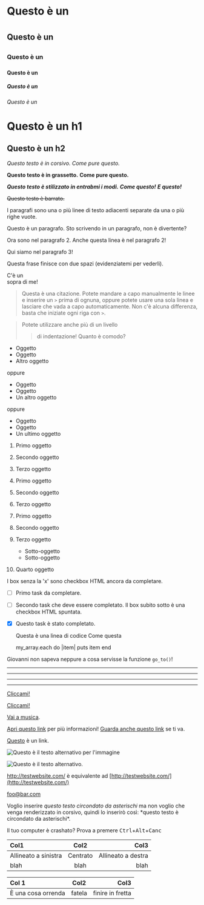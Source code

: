 
<!-- Questo significa che possiamo usare elementi di HTML in Markdown, come per esempio i commenti,
e questi non saranno modificati dal parser di Markdown. State attenti però,
se inserite un elemento HTML nel vostro file Markdown, non potrete usare la sua sintassi
all'interno del contenuto dell'elemento. -->

# Questo è un <h1>
## Questo è un <h2>
### Questo è un <h3>
#### Questo è un <h4>
##### Questo è un <h5>
###### Questo è un <h6>

Questo è un h1
==============

Questo è un h2
--------------

*Questo testo è in corsivo.*
_Come pure questo._

**Questo testo è in grassetto.**
__Come pure questo.__

***Questo testo è stilizzato in entrabmi i modi.***
**_Come questo!_**
*__E questo!__*

~~Questo testo è barrato.~~

I paragrafi sono una o più linee di testo adiacenti separate da una o più righe vuote.

Questo è un paragrafo. Sto scrivendo in un paragrafo, non è divertente?

Ora sono nel paragrafo 2.
Anche questa linea è nel paragrafo 2!


Qui siamo nel paragrafo 3!

Questa frase finisce con due spazi (evidenziatemi per vederli).  

C'è un <br /> sopra di me!

> Questa è una citazione. Potete
> mandare a capo manualmente le linee e inserire un `>` prima di ognuna, oppure potete usare una sola linea e lasciare che vada a capo automaticamente.
> Non c'è alcuna differenza, basta che iniziate ogni riga con `>`.

> Potete utilizzare anche più di un livello
>>  di indentazione!
> Quanto è comodo?

* Oggetto
* Oggetto
* Altro oggetto

oppure

+ Oggetto
+ Oggetto
+ Un altro oggetto

oppure

- Oggetto
- Oggetto
- Un ultimo oggetto

1. Primo oggetto
2. Secondo oggetto
3. Terzo oggetto

1. Primo oggetto
1. Secondo oggetto
1. Terzo oggetto

1. Primo oggetto
2. Secondo oggetto
3. Terzo oggetto
    * Sotto-oggetto
    * Sotto-oggetto
4. Quarto oggetto

I box senza la 'x' sono checkbox HTML ancora da completare.
- [ ] Primo task da completare.
- [ ] Secondo task che deve essere completato.
Il box subito sotto è una checkbox HTML spuntata.
- [x] Questo task è stato completato.

    Questa è una linea di codice
    Come questa

    my_array.each do |item|
      puts item
    end

Giovanni non sapeva neppure a cosa servisse la funzione `go_to()`!



***
---
- - -
****************

[Cliccami!](http://test.com/)

[Cliccami!](http://test.com/ "Link a Test.com")

[Vai a musica](/music/).

[Apri questo link][link1] per più informazioni!
[Guarda anche questo link][foobar] se ti va.

[link1]: http://test.com/ "Bello!"
[foobar]: http://foobar.biz/ "Va bene!"

[Questo][] è un link.

[Questo]: http://thisisalink.com/

![Questo è il testo alternativo per l'immagine](http://imgur.com/myimage.jpg "Il titolo opzionale")

![Questo è il testo alternativo.][myimage]

[myimage]: relative/urls/cool/image.jpg "Se vi serve un titolo, lo mettete qui"

<http://testwebsite.com/> è equivalente ad
[http://testwebsite.com/](http://testwebsite.com/)

<foo@bar.com>

Voglio inserire *questo testo circondato da asterischi* ma non voglio che venga renderizzato in corsivo, quindi lo inserirò così: \*questo testo è circondato da asterischi\*.

Il tuo computer è crashato? Prova a premere
<kbd>Ctrl</kbd>+<kbd>Alt</kbd>+<kbd>Canc</kbd>

| Col1                 | Col2     | Col3               |
| :------------------- | :------: | -----------------: |
| Allineato a sinistra | Centrato | Allineato a destra |
| blah                 | blah     | blah               |

Col 1 | Col2 | Col3
:-- | :-: | --:
È una cosa orrenda | fatela | finire in fretta

